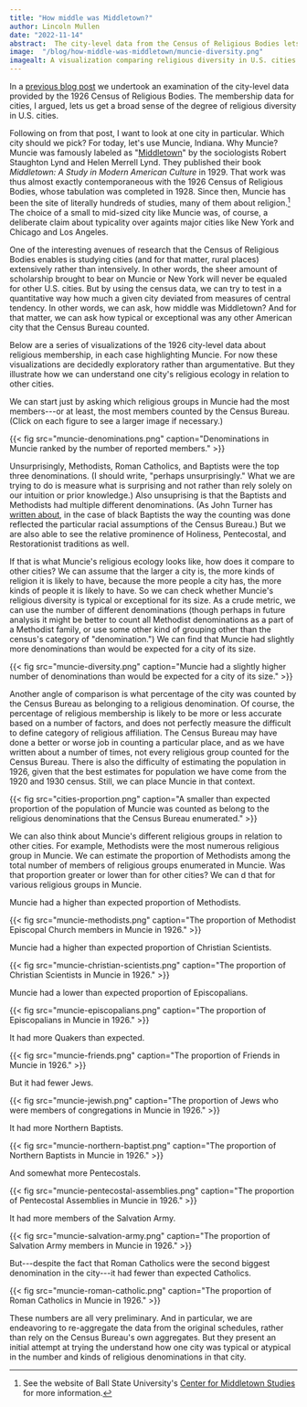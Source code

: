 ```yaml
---
title: "How middle was Middletown?"
author: Lincoln Mullen
date: "2022-11-14"
abstract:  The city-level data from the Census of Religious Bodies lets us understand how ecologies of religion varied from city to city..
image:  "/blog/how-middle-was-middletown/muncie-diversity.png"
imagealt: A visualization comparing religious diversity in U.S. cities
---
```


In a [previous blog post](/blog/city-level-data-in-the-census-of-religious-bodies/) we undertook an examination of the city-level data provided by the 1926 Census of Religious Bodies. The membership data for cities, I argued, lets us get a broad sense of the degree of religious diversity in U.S. cities.

Following on from that post, I want to look at one city in particular. Which city should we pick? For today, let's use Muncie, Indiana. Why Muncie? Muncie was famously labeled as "[Middletown](https://en.wikipedia.org/wiki/Middletown_studies)" by the sociologists Robert Staughton Lynd and Helen Merrell Lynd. They published their book _Middletown: A Study in Modern American Culture_ in 1929. That work was thus almost exactly contemporaneous with the 1926 Census of Religious Bodies, whose tabulation was completed in 1928. Since then, Muncie has been the site of literally hundreds of studies, many of them about religion.[^1] The choice of a small to mid-sized city like Muncie was, of course, a deliberate claim about typicality over againts major cities like New York and Chicago and Los Angeles.

[^1]: See the website of Ball State University's [Center for Middletown Studies](https://sites.bsu.edu/middletownstudies/home/research-and-reports/) for more information.

One of the interesting avenues of research that the Census of Religious Bodies enables is studying cities (and for that matter, rural places) extensively rather than intensively. In other words, the sheer amount of scholarship brought to bear on Muncie or New York will never be equaled for other U.S. cities. But by using the census data, we can try to test in a quantitative way how much a given city deviated from measures of central tendency. In other words, we can ask, how middle was Middletown? And for that matter, we can ask how typical or exceptional was any other American city that the Census Bureau counted.

Below are a series of visualizations of the 1926 city-level data about religious membership, in each case highlighting Muncie. For now these visualizations are decidedly exploratory rather than argumentative. But they illustrate how we can understand one city's religious ecology in relation to other cities.

We can start just by asking which religious groups in Muncie had the most members---or at least, the most members counted by the Census Bureau. (Click on each figure to see a larger image if necessary.)

{{< fig src="muncie-denominations.png" caption="Denominations in Muncie ranked by the number of reported members." >}}

Unsurprisingly, Methodists, Roman Catholics, and Baptists were the top three denominations. (I should write, "perhaps unsurprisingly." What we are trying to do is measure what is surprising and not rather than rely solely on our intuition or prior knowledge.) Also unsuprising is that the Baptists and Methodists had multiple different denominations. (As John Turner has [written about](/blog/negro-baptists-in-the-u.s.-census-of-religious-bodies/), in the case of black Baptists the way the counting was done reflected the particular racial assumptions of the Census Bureau.) But we are also able to see the relative prominence of Holiness, Pentecostal, and Restorationist traditions as well.

If that is what Muncie's religious ecology looks like, how does it compare to other cities? We can assume that the larger a city is, the more kinds of religion it is likely to have, because the more people a city has, the more kinds of people it is likely to have. So we can check whether Muncie's religious diversity is typical or exceptional for its size. As a crude metric, we can use the number of different denominations (though perhaps in future analysis it might be better to count all Methodist denominations as a part of a Methodist family, or use some other kind of grouping other than the census's category of "denomination.") We can find that Muncie had slightly more denominations than would be expected for a city of its size.

{{< fig src="muncie-diversity.png" caption="Muncie had a slightly higher number of denominations than would be expected for a city of its size." >}}

Another angle of comparison is what percentage of the city was counted by the Census Bureau as belonging to a religious denomination. Of course, the percentage of religious membership is likely to be more or less accurate based on a number of factors, and does not perfectly measure the difficult to define category of religious affiliation. The Census Bureau may have done a better or worse job in counting a particular place, and as we have written about a number of times, not every religious group counted for the Census Bureau. There is also the difficulty of estimating the population in 1926, given that the best estimates for population we have come from the 1920 and 1930 census. Still, we can place Muncie in that context.

{{< fig src="cities-proportion.png" caption="A smaller than expected proportion of the population of Muncie was counted as belong to the religious denominations that the Census Bureau enumerated." >}}

We can also think about Muncie's different religious groups in relation to other cities. For example, Methodists were the most numerous religious group in Muncie. We can estimate the proportion of Methodists among the total number of members of religious groups enumerated in Muncie. Was that proportion greater or lower than for other cities? We can d that for various religious groups in Muncie.

Muncie had a higher than expected proportion of Methodists.

{{< fig src="muncie-methodists.png" caption="The proportion of Methodist Episcopal Church members in Muncie in 1926." >}}

Muncie had a higher than expected proportion of Christian Scientists.

{{< fig src="muncie-christian-scientists.png" caption="The proportion of Christian Scientists in Muncie in 1926." >}}

Muncie had a lower than expected proportion of Episcopalians.

{{< fig src="muncie-episcopalians.png" caption="The proportion of Episcopalians in Muncie in 1926." >}}

It had more Quakers than expected.

{{< fig src="muncie-friends.png" caption="The proportion of Friends in Muncie in 1926." >}}

But it had fewer Jews.

{{< fig src="muncie-jewish.png" caption="The proportion of Jews who were members of congregations in Muncie in 1926." >}}

It had more Northern Baptists.

{{< fig src="muncie-northern-baptist.png" caption="The proportion of Northern Baptists in Muncie in 1926." >}}

And somewhat more Pentecostals.

{{< fig src="muncie-pentecostal-assemblies.png" caption="The proportion of Pentecostal Assemblies in Muncie in 1926." >}}

It had more members of the Salvation Army.

{{< fig src="muncie-salvation-army.png" caption="The proportion of Salvation Army members in Muncie in 1926." >}}

But---despite the fact that Roman Catholics were the second biggest denomination in the city---it had fewer than expected Catholics.

{{< fig src="muncie-roman-catholic.png" caption="The proportion of Roman Catholics in Muncie in 1926." >}}

These numbers are all very preliminary. And in particular, we are endeavoring to re-aggregate the data from the original schedules, rather than rely on the Census Bureau's own aggregates. But they present an initial attempt at trying the understand how one city was typical or atypical in the number and kinds of religious denominations in that city.
